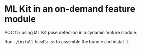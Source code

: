 # ML Kit in an on-demand feature module
POC for using ML Kit pose detection in a dynamic feature module.


Run `./install_bundle.sh` to assemble the bundle and install it. 

